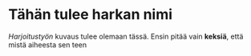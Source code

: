 # Tähän tulee harkan nimi  

_Harjoitustyön_ kuvaus tulee olemaan tässä. Ensin pitää vain **keksiä**, että mistä aiheesta sen teen
